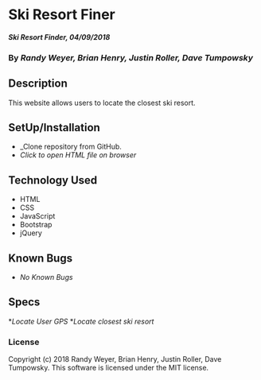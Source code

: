# Ski Resort Finer

#### _Ski Resort Finder, 04/09/2018_

### By _**Randy Weyer, Brian Henry, Justin Roller, Dave Tumpowsky**_

## Description
This website allows users to locate the closest ski resort.

## SetUp/Installation
* _Clone repository from GitHub.
* _Click to open HTML file on browser_

## Technology Used
* HTML
* CSS
* JavaScript
* Bootstrap
* jQuery

## Known Bugs
* _No Known Bugs_

## Specs
*_Locate User GPS_
*_Locate closest ski resort_

### License
Copyright (c) 2018 Randy Weyer, Brian Henry, Justin Roller, Dave Tumpowsky.
This software is licensed under the MIT license.
